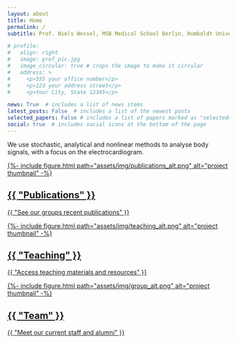 ```yaml
---
layout: about
title: Home
permalink: /
subtitle: Prof. Niels Wessel, MSB Medical School Berlin, Humboldt University Berlin

# profile:
#   align: right
#   image: prof_pic.jpg
#   image_circular: true # crops the image to make it circular
#   address: >
#     <p>555 your office number</p>
#     <p>123 your address street</p>
#     <p>Your City, State 12345</p>

news: True  # includes a list of news items
latest_posts: False  # includes a list of the newest posts
selected_papers: False # includes a list of papers marked as "selected={true}"
social: true  # includes social icons at the bottom of the page
---
```




We use stochastic, analytical and nonlinear methods to analyse body signals, with a focus on the electrocardiogram.


<!-- _includes/card.html -->
<div class = "projects">
<div class="grid">
<div class="grid-item">
  <a href="publications">
      <div class="card hoverable">
        {%- include figure.html
        path="assets/img/publications_alt.png"
        alt="project thumbnail" -%}
        <div class="card-body">
          <h2 class="card-title">{{ "Publications" }}</h2>
          <p class="card-text">{{ "See our groups recent publications" }}</p>
          <div class="row ml-1 mr-1 p-0">
          </div>
        </div>
      </div>
    </a>
</div>
<div class="grid-item">
  <a href="teaching">
      <div class="card hoverable">
        {%- include figure.html
        path="assets/img/teaching_alt.png"
        alt="project thumbnail" -%}
        <div class="card-body">
          <h2 class="card-title">{{ "Teaching" }}</h2>
          <p class="card-text">{{ "Access teaching materials and resources" }}</p>
          <div class="row ml-1 mr-1 p-0">
          </div>
        </div>
      </div>
    </a>
</div>
<div class="grid-item">
  <a href="team">
      <div class="card hoverable">
        {%- include figure.html
        path="assets/img/group_alt.png"
        alt="project thumbnail" -%}
        <div class="card-body">
          <h2 class="card-title">{{ "Team" }}</h2>
          <p class="card-text">{{ "Meet our current staff and alumni" }}</p>
          <div class="row ml-1 mr-1 p-0">
          </div>
        </div>
      </div>
    </a>
</div>
  </div>
  </div>

<div class ="spacer"> </div>